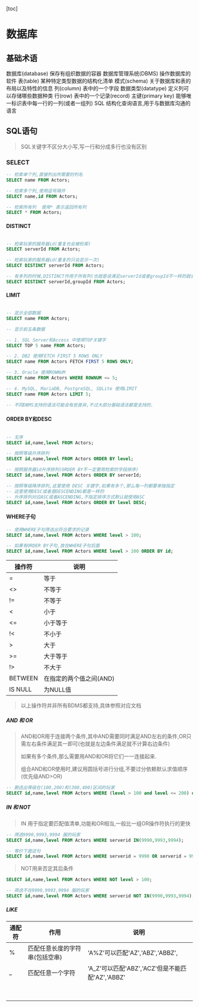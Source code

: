 [toc]
# 数据库
## 基础术语
数据库(database)  保存有组织数据的容器
数据库管理系统(DBMS) 操作数据库的软件
表(table) 某种特定类型数据的结构化清单
模式(schema) 关于数据库和表的布局以及特性的信息
列(column) 表中的一个字段
数据类型(datatype) 定义列可以存储哪些数据种类
行(row) 表中的一个记录(record)
主键(primary key) 能够唯一标识表中每一行的一列(或者一组列)
SQL	结构化查询语言,用于与数据库沟通的语言

## SQL语句
> SQL关键字不区分大小写,写一行和分成多行也没有区别

### SELECT

```sql
-- 检索单个列,直接列出所需要的列名
SELECT name FROM Actors;

-- 检索多个列,使用逗号隔开
SELECT name,id FROM Actors;

-- 检索所有列  使用* 表示返回所有列
SELECT * FROM Actors;
```

#### DISTINCT

```sql

-- 检索玩家的服务器id(重复也会被检索)
SELECT serverId FROM Actors;

-- 检索玩家的服务器id(重复的只会显示一次)
SELECT DISTINCT serverId FROM Actors;

-- 有多列的时候,DISTINCT作用于所有列(也就是说满足serverId或者groupId不一样的就会被列出来)
SELECT DISTINCT serverId,groupId FROM Actors;

```
#### LIMIT

```sql

-- 显示全部数据
SELECT name FROM Actors;

-- 显示前五条数据

-- 1. SQL Server和Access 中使用TOP关键字
SELECT TOP 5 name FROM Actors;

-- 2. DB2 使用FETCH FIRST 5 ROWS ONLY
SELECT name FROM Actors FETCH FIRST 5 ROWS ONLY;

-- 3. Oracle 使用ROWNUM
SELECT name FROM Actors WHERE ROWNUM <= 5;

-- 4. MySQL, MariaDB, PostgreSQL, SQLite 使用LIMIT
SELECT name FROM Actors LIMIT 5;

-- 不同DBMS支持的语法可能会有些差异,不过大部分基础语法都是支持的.
```
#### ORDER BY和DESC

```sql

-- 无序
SELECT id,name,level FROM Actors;

-- 按照等级升序排列
SELECT id,name,level FROM Actors ORDER BY level;

-- 按照服务器id升序排列(ORDER BY不一定要用检索的字段排序)
SELECT id,name,level FROM Actors ORDER BY serverId;

-- 按照等级降序排列,这里使用 DESC 关键字,如果有多个,那么每一列都要单独指定
-- 这里使用DESC或者是DESCENDING都是一样的
-- 升序排列对应ASC或者ASCENDING,不指定排序方式默认就使用ASC
SELECT id,name,level FROM Actors ORDER BY level DESC;
```

#### WHERE子句

```sql
-- 使用WHERE子句筛选出符合要求的记录
SELECT id,name,level FROM Actors WHERE level > 100;

-- 如果有ORDER BY子句,放在WHERE子句后面
SELECT id,name,level FROM Actors WHERE level > 100 ORDER BY id;

```
| 操作符  | 说明                    |
| ------- | ----------------------- |
| =       | 等于                    |
| <>      | 不等于                  |
| !=      | 不等于                  |
| <       | 小于                    |
| <=      | 小于等于                |
| !<      | 不小于                  |
| >       | 大于                    |
| >=      | 大于等于                |
| !>      | 不大于                  |
| BETWEEN | 在指定的两个值之间(AND) |
| IS NULL | 为NULL值                |

> 以上操作符并非所有BDMS都支持,具体参照对应文档

##### AND 和 OR

> AND和OR用于连接两个条件,其中AND需要同时满足AND左右的条件,OR只需左右条件满足其一即可(也就是左边条件满足就不计算右边条件)
>
> 如果有多个条件,那么需要用AND和OR将它们一一连接起来.
>
> 组合AND和OR使用时,建议用圆括号进行分组,不要过分依赖默认求值顺序(优先级AND>OR)

```sql
-- 删选出等级在(100,200)和(300,400)区间的玩家
SELECT id,name,level FROM Actors WHERE (level > 100 and level <= 200) or (level > 300 and level < 400);
```

##### IN 和 NOT

> IN 用于指定要匹配值清单,功能和OR相当,一般比一组OR操作符执行的更快

```sql
-- 筛选9990,9993,9994 服的玩家
SELECT id,name,level FROM Actors WHERE serverid IN(9990,9993,9994);

-- 等价下面这句
SELECT id,name,level FROM Actors WHERE serverid = 9990 OR serverid = 9993 OR serverid = 9994;
```

> NOT用来否定其后条件

```sql
SELECT id,name,level FROM Actors WHERE NOT level > 100;

-- 筛选不在9990,9993,9994 服的玩家
SELECT id,name,level FROM Actors WHERE serverid NOT IN(9990,9993,9994);

```

##### LIKE

| 通配符 | 作用                           | 说明                                            |
| ------ | ------------------------------ | ----------------------------------------------- |
| %      | 匹配任意长度的字符串(包括空串) | 'A%Z'可以匹配'AZ','ABZ','ABBZ',                 |
| _      | 匹配任意一个字符               | 'A_Z'可以匹配'ABZ','ACZ'但是不能匹配'AZ','ABBZ' |
|        |                                |                                                 |
|        |                                |                                                 |
|        |                                |                                                 |
|        |                                |                                                 |
|        |                                |                                                 |
|        |                                |                                                 |
|        |                                |                                                 |
|        |                                |                                                 |


